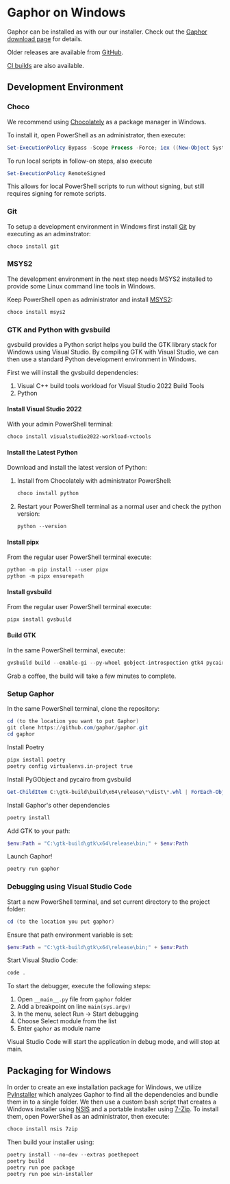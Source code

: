 # Gaphor on Windows

Gaphor can be installed as with our our installer.
Check out the [Gaphor download page](https://gaphor.org/download.html#windows)
for details.

Older releases are available from [GitHub](https://github.com/gaphor/gaphor/releases).

[CI builds](https://github.com/gaphor/gaphor/actions/workflows/full-build.yml) are also available.

## Development Environment

### Choco

We recommend using [Chocolately](https://chocolatey.org/) as a package manager
in Windows.

To install it, open PowerShell as an administrator, then execute:

```PowerShell
Set-ExecutionPolicy Bypass -Scope Process -Force; iex ((New-Object System.Net.WebClient).DownloadString('https://community.chocolatey.org/install.ps1'))
```

To run local scripts in follow-on steps, also execute

```PowerShell
Set-ExecutionPolicy RemoteSigned
```

This allows for local PowerShell scripts
to run without signing, but still requires signing for remote scripts.

### Git

To setup a development environment in Windows first install
[Git](https://gitforwindows.org) by executing as an adminstrator:

```PowerShell
choco install git
```

### MSYS2

The development environment in the next step needs MSYS2 installed to provide
some Linux command line tools in Windows.

Keep PowerShell open as administrator and install [MSYS2](http://www.msys2.org/):

```PowerShell
choco install msys2
```

### GTK and Python with gvsbuild

gvsbuild provides a Python script helps you build the GTK library stack for
Windows using Visual Studio. By compiling GTK with Visual Studio, we can then
use a standard Python development environment in Windows.

First we will install the gvsbuild dependencies:
1. Visual C++ build tools workload for Visual Studio 2022 Build Tools
1. Python

#### Install Visual Studio 2022

With your admin PowerShell terminal:

```PowerShell
choco install visualstudio2022-workload-vctools
```

#### Install the Latest Python

Download and install the latest version of Python:

1. Install from Chocolately with administrator PowerShell:

   ```PowerShell
   choco install python
   ```

2. Restart your PowerShell terminal as a normal user and check  the python version:

   ```PowerShell
   python --version
   ```

#### Install pipx

From the regular user PowerShell terminal execute:
```PowerShell
python -m pip install --user pipx
python -m pipx ensurepath
```

#### Install gvsbuild

From the regular user PowerShell terminal execute:

```PowerShell
pipx install gvsbuild
```

#### Build GTK

In the same PowerShell terminal, execute:

```PowerShell
gvsbuild build --enable-gi --py-wheel gobject-introspection gtk4 pycairo pygobject gtksourceview5 libadwaita adwaita-icon-theme hicolor-icon-theme
```
Grab a coffee, the build will take a few minutes to complete.

### Setup Gaphor

In the same PowerShell terminal, clone the repository:
```PowerShell
cd (to the location you want to put Gaphor)
git clone https://github.com/gaphor/gaphor.git
cd gaphor
```

Install Poetry
```bash
pipx install poetry
poetry config virtualenvs.in-project true
```

Install PyGObject and pycairo from gvsbuild
```PowerShell
Get-ChildItem C:\gtk-build\build\x64\release\*\dist\*.whl | ForEach-Object -process { poetry run pip install $_ }
```

Install Gaphor's other dependencies
```PowerShell
poetry install
```

Add GTK to your path:
```PowerShell
$env:Path = "C:\gtk-build\gtk\x64\release\bin;" + $env:Path
```

Launch Gaphor!
```PowerShell
poetry run gaphor
```

### Debugging using Visual Studio Code

Start a new PowerShell terminal, and set current directory to the project folder:
```PowerShell
cd (to the location you put gaphor)
```

Ensure that path environment variable is set:
```PowerShell
$env:Path = "C:\gtk-build\gtk\x64\release\bin;" + $env:Path
```

Start Visual Studio Code:
```PowerShell
code .
```

To start the debugger, execute the following steps:
1. Open `__main__.py` file from `gaphor` folder
2. Add a breakpoint on line `main(sys.argv)`
3. In the menu, select Run → Start debugging
4. Choose Select module from the list
5. Enter `gaphor` as module name

Visual Studio Code will start the application in debug mode, and will stop at main.

## Packaging for Windows

In order to create an exe installation package for Windows, we utilize
[PyInstaller](https://pyinstaller.org) which analyzes Gaphor to find all the
dependencies and bundle them in to a single folder. We then use a custom bash
script that creates a Windows installer using
[NSIS](https://nsis.sourceforge.io/Main_Page) and a portable installer using
[7-Zip](https://www.7-zip.org). To install them, open PowerShell as an
administrator, then execute:

```PowerShell
choco install nsis 7zip
```

Then build your installer using:

```PowerShell
poetry install --no-dev --extras poethepoet
poetry build
poetry run poe package
poetry run poe win-installer
```
